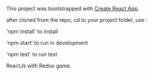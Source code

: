 This project was bootstrapped with [Create React App](https://github.com/facebookincubator/create-react-app).

after cloned from the repo, cd to your project folder, use :

'npm install' to install 

'npm start' to run in development

'npm test' to run test 

ReactJs with Redux game.

